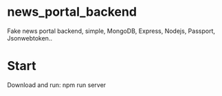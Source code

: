 # news_portal_backend
Fake news portal backend, simple, MongoDB, Express, Nodejs, Passport, Jsonwebtoken..

# Start
Download and run: npm run server
